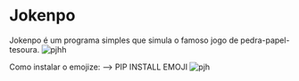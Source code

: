 # Jokenpo
Jokenpo é um programa simples que simula o famoso jogo de pedra-papel-tesoura. 
![pjhh](https://user-images.githubusercontent.com/121200148/221448768-e8e9188c-d185-41d5-9fe0-f2e6f60b7dc6.png)

Como instalar o emojize: 
--> PIP INSTALL EMOJI
![pjh](https://user-images.githubusercontent.com/121200148/221448827-92c1ac60-81f4-47db-b7e0-710e5183f8d6.png)
